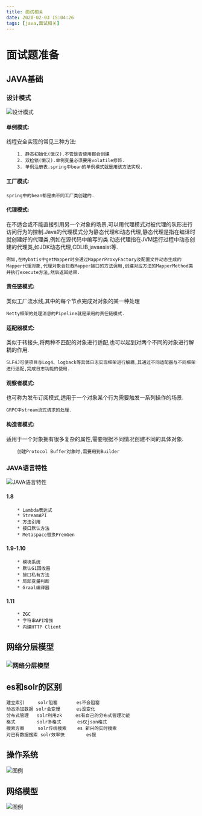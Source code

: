 ```yaml
---
title: 面试相关
date: 2020-02-03 15:04:26
tags: [java,面试相关]
---
```


# 面试题准备

## JAVA基础

### 设计模式

![设计模式](/img/2020-02-03/3.png)

<!--more-->

#### 单例模式:

线程安全实现的常见三种方法:

```
	1. 静态初始化(饿汉).不管是否使用都会创建
	2. 双检锁(懒汉).单例变量必须要用volatile修饰.
	3. 单例注册表.spring中bean的单例模式就是用该方法实现.
```

#### 工厂模式:

```
spring中的bean都是由不同工厂类创建的.
```

#### 代理模式:

在不适合或不能直接引用另一个对象的场景,可以用代理模式对被代理的队形进行访问行为的控制.Java的代理模式分为静态代理和动态代理,静态代理是指在编译时就创建好的代理类,例如在源代码中编写的类.动态代理指在JVM运行过程中动态创建的代理类,如JDK动态代理,CDLIB,javaasist等.

```
例如,在Mybatis中getMapper时会通过MapperProxyFactory及配置文件动态生成的Mapper代理对象,代理对象会拦截Mapper接口的方法调用,创建对应方法的MapperMethod类并执行execute方法,然后返回结果.
```

#### 责任链模式:

类似工厂流水线,其中的每个节点完成对对象的某一种处理

```
Netty框架的处理消息的Pipeline就是采用的责任链模式.
```

#### 适配器模式:

类似于转接头,将两种不匹配的对象进行适配,也可以起到对两个不同的对象进行解耦的作用.

```
SLF4J可使项目与Log4、logback等具体日志实现框架进行解耦,其通过不同适配器与不同框架进行适配,完成日志功能的使用.
```

#### 观察者模式:

也可称为发布订阅模式,适用于一个对象某个行为需要触发一系列操作的场景.

```
GRPC中stream流式请求的处理.
```

#### 构造者模式:

适用于一个对象拥有很多复杂的属性,需要根据不同情况创建不同的具体对象.

```
	创建Protocol Buffer对象时,需要用到Builder
```

### JAVA语言特性

![JAVA语言特性](/img/2020-02-03/4.png)

#### 1.8

```
	* Lambda表达式
	* StreamAPI
	* 方法引用
	* 接口默认方法
	* Metaspace替换PremGen
```

#### 1.9-1.10

```
	* 模块系统
	* 默认G1回收器
	* 接口私有方法
	* 局部变量判断
	* Graal编译器
```

#### 1.11

```
	* ZGC
	* 字符串API增强
	* 内建HTTP Client
```



## 网络分层模型

### ![网络分层模型](/img/2020-02-03/8.jpeg)

## es和solr的区别

```
建立索引     solr阻塞       es不会阻塞
动态添加数据 solr会变慢      es没变化
分布式管理   solr利用zk     es有自己的分布式管理功能
格式        solr多格式      es仅json格式
搜索方案     solr传统搜索    es 新兴的实时搜索
对已有数据搜索 solr效率快        es慢
```

## 操作系统

![图例](/img/2020-02-03/1.png)

## 网络模型

![图例](/img/2020-02-03/2.png)
